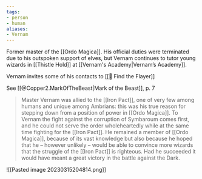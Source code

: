 ```yaml
---
tags:
- person
- human
aliases:
- Vernam
---
```


Former master of the [[Ordo Magica]]. His official duties were terminated due to his outspoken support of elves, but Vernam continues to tutor young wizards in [[Thistle Hold]] at [[Vernam's Academy|Vernam’s Academy]].

Vernam invites some of his contacts to [[📜 Find the Flayer]]

See [[@Copper2.MarkOfTheBeast|Mark of the Beast]], p. 7
> Master Vernam was allied to the [[Iron Pact]], one of very few among humans and unique among Ambrians: this was his true reason for stepping down from a position of power in [[Ordo Magica]]. To Vernam the fight against the corruption of Symbaroum comes first, and he could not serve the order wholeheartedly while at the same time fighting for the [[Iron Pact]]. He remained a member of [[Ordo Magica]], because of its vast knowledge but also because he hoped that he – however unlikely – would be able to convince more wizards that the struggle of the [[Iron Pact]] is righteous. Had he succeeded it would have meant a great victory in the battle against the Dark.

![[Pasted image 20230315204814.png]]